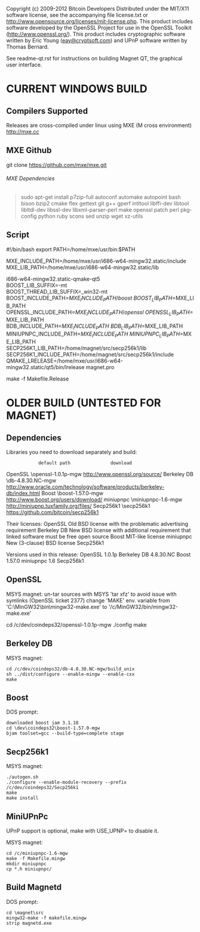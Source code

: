 Copyright (c) 2009-2012 Bitcoin Developers
Distributed under the MIT/X11 software license, see the accompanying
file license.txt or http://www.opensource.org/licenses/mit-license.php.
This product includes software developed by the OpenSSL Project for use in
the OpenSSL Toolkit (http://www.openssl.org/).  This product includes
cryptographic software written by Eric Young (eay@cryptsoft.com) and UPnP
software written by Thomas Bernard.


See readme-qt.rst for instructions on building Magnet QT, the
graphical user interface.

CURRENT WINDOWS BUILD
===================

Compilers Supported
-------------------
Releases are cross-compiled under linux using MXE (M cross environment) http://mxe.cc

MXE Github
-------------------
git clone https://github.com/mxe/mxe.git

###### MXE Dependencies

> sudo apt-get install p7zip-full autoconf automake autopoint bash bison bzip2 cmake flex gettext git g++ gperf intltool libffi-dev libtool libltdl-dev libssl-dev libxml-parser-perl make openssl patch perl pkg-config python ruby scons sed unzip wget xz-utils

Script
------------
#!/bin/bash
export PATH=/home/mxe/usr/bin:$PATH

MXE_INCLUDE_PATH=/home/mxe/usr/i686-w64-mingw32.static/include
MXE_LIB_PATH=/home/mxe/usr/i686-w64-mingw32.static/lib

i686-w64-mingw32.static-qmake-qt5 \
    BOOST_LIB_SUFFIX=-mt \
    BOOST_THREAD_LIB_SUFFIX=_win32-mt \
    BOOST_INCLUDE_PATH=$MXE_INCLUDE_PATH/boost \
    BOOST_LIB_PATH=$MXE_LIB_PATH \
    OPENSSL_INCLUDE_PATH=$MXE_INCLUDE_PATH/openssl \
    OPENSSL_LIB_PATH=$MXE_LIB_PATH \
    BDB_INCLUDE_PATH=$MXE_INCLUDE_PATH \
    BDB_LIB_PATH=$MXE_LIB_PATH \
    MINIUPNPC_INCLUDE_PATH=$MXE_INCLUDE_PATH \
    MINIUPNPC_LIB_PATH=$MXE_LIB_PATH \
    SECP256K1_LIB_PATH=/home/magnet/src/secp256k1/lib \
    SECP256K1_INCLUDE_PATH=/home/magnet/src/secp256k1/include \
    QMAKE_LRELEASE=/home/mxe/usr/i686-w64-mingw32.static/qt5/bin/lrelease magnet.pro

make -f Makefile.Release

OLDER BUILD (UNTESTED FOR MAGNET)
===================

Dependencies
------------
Libraries you need to download separately and build:

                default path               download
OpenSSL         \openssl-1.0.1p-mgw        http://www.openssl.org/source/
Berkeley DB     \db-4.8.30.NC-mgw          http://www.oracle.com/technology/software/products/berkeley-db/index.html
Boost           \boost-1.57.0-mgw          http://www.boost.org/users/download/
miniupnpc       \miniupnpc-1.6-mgw         http://miniupnp.tuxfamily.org/files/
Secp256k1       \secp256k1                 https://github.com/bitcoin/secp256k1

Their licenses:
OpenSSL        Old BSD license with the problematic advertising requirement
Berkeley DB    New BSD license with additional requirement that linked software must be free open source
Boost          MIT-like license
miniupnpc      New (3-clause) BSD license
Secp256k1

Versions used in this release:
OpenSSL      1.0.1p
Berkeley DB  4.8.30.NC
Boost        1.57.0
miniupnpc    1.6
Secp256k1    


OpenSSL
-------
MSYS magnet:
un-tar sources with MSYS 'tar xfz' to avoid issue with symlinks (OpenSSL ticket 2377)
change 'MAKE' env. variable from 'C:\MinGW32\bin\mingw32-make.exe' to '/c/MinGW32/bin/mingw32-make.exe'

cd /c/dev/coindeps32/openssl-1.0.1p-mgw
./config
make

Berkeley DB
-----------
MSYS magnet:

    cd /c/dev/coindeps32/db-4.8.30.NC-mgw/build_unix
    sh ../dist/configure --enable-mingw --enable-cxx
    make

Boost
-----
DOS prompt:

    downloaded boost jam 3.1.18
    cd \dev\coindeps32\boost-1.57.0-mgw
    bjam toolset=gcc --build-type=complete stage

Secp256k1
-----------
MSYS magnet:

    ./autogen.sh
    ./configure --enable-module-recovery --prefix /c/dev/coindeps32/Secp256k1
    make
    make install

MiniUPnPc
---------
UPnP support is optional, make with USE_UPNP= to disable it.

MSYS magnet:

    cd /c/miniupnpc-1.6-mgw
    make -f Makefile.mingw
    mkdir miniupnpc
    cp *.h miniupnpc/

Build Magnetd
-------
DOS prompt:

    cd \magnet\src
    mingw32-make -f makefile.mingw
    strip magnetd.exe

